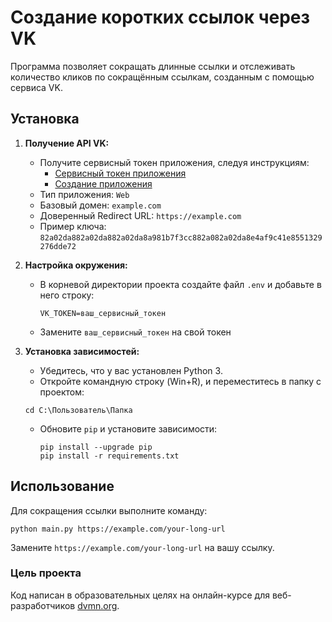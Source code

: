 # Создание коротких ссылок через VK

Программа позволяет сокращать длинные ссылки и отслеживать количество кликов по сокращённым ссылкам, созданным с помощью сервиса VK.

## Установка

1. **Получение API VK:**
   - Получите сервисный токен приложения, следуя инструкциям:
     - [Сервисный токен приложения](https://id.vk.com/about/business/go/docs/ru/vkid/latest/vk-id/connection/tokens/service-token)
     - [Создание приложения](https://id.vk.com/about/business/go/docs/ru/vkid/latest/vk-id/connection/create-application)
   - Тип приложения: `Web`
   - Базовый домен: `example.com`
   - Доверенный Redirect URL: `https://example.com`
   - Пример ключа: `82a02da882a02da882a02da8a981b7f3cc882a082a02da8e4af9c41e8551329276dde72`

2. **Настройка окружения:**
   - В корневой директории проекта создайте файл `.env` и добавьте в него строку:
     ```
     VK_TOKEN=ваш_сервисный_токен
     ```
   - Замените `ваш_сервисный_токен` на свой токен

3. **Установка зависимостей:**
   - Убедитесь, что у вас установлен Python 3.
   - Откройте командную строку (Win+R), и переместитесь в папку с проектом:
   ```
   cd C:\Пользователь\Папка
   ```
   - Обновите `pip` и установите зависимости:
     ```
     pip install --upgrade pip
     pip install -r requirements.txt
     ```

## Использование

Для сокращения ссылки выполните команду:
```
python main.py https://example.com/your-long-url
```
Замените `https://example.com/your-long-url` на вашу ссылку.

### Цель проекта

Код написан в образовательных целях на онлайн-курсе для веб-разработчиков [dvmn.org](https://dvmn.org/).
